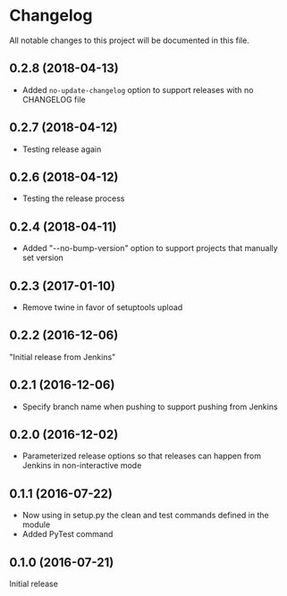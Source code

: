 # Changelog

All notable changes to this project will be documented in this file.

0.2.8 (2018-04-13)
------------------
- Added `no-update-changelog` option to support releases with no CHANGELOG file

0.2.7 (2018-04-12)
------------------
- Testing release again

0.2.6 (2018-04-12)
------------------
- Testing the release process

0.2.4 (2018-04-11)
------------------
- Added "--no-bump-version" option to support projects that manually set version

0.2.3 (2017-01-10)
------------------
- Remove twine in favor of setuptools upload

0.2.2 (2016-12-06)
------------------
"Initial release from Jenkins"

0.2.1 (2016-12-06)
------------------
- Specify branch name when pushing to support pushing from Jenkins

0.2.0 (2016-12-02)
------------------
- Parameterized release options so that releases can happen from Jenkins in non-interactive mode

0.1.1 (2016-07-22)
------------------
- Now using in setup.py the clean and test commands defined in the module
- Added PyTest command

0.1.0 (2016-07-21)
------------------
Initial release
